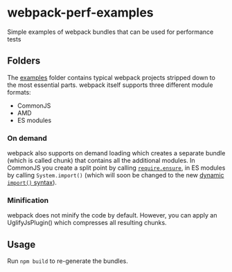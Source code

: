 # webpack-perf-examples

Simple examples of webpack bundles that can be used for performance tests

## Folders

The [examples](/examples) folder contains typical webpack projects stripped down to the most essential parts. webpack itself supports three different module formats:

- CommonJS
- AMD
- ES modules

### On demand

webpack also supports on demand loading which creates a separate bundle (which is called chunk) that contains all the additional modules.
In CommonJS you create a split point by calling [`require.ensure`](http://wiki.commonjs.org/wiki/Modules/Async/A), in ES modules by calling `System.import()`
(which will soon be changed to the new [dynamic `import()` syntax](https://github.com/tc39/proposal-dynamic-import)). 

### Minification

webpack does not minify the code by default. However, you can apply an UglifyJsPlugin() which compresses all resulting chunks.

## Usage

Run `npm build` to re-generate the bundles.
